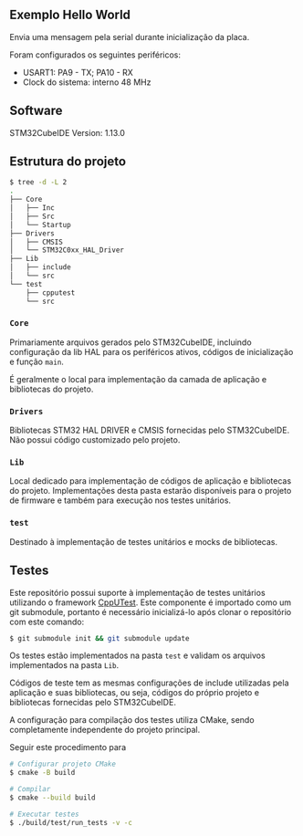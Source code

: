 ## Exemplo Hello World

Envia uma mensagem pela serial durante inicialização da placa.

Foram configurados os seguintes periféricos:
- USART1:	PA9 - TX; PA10 - RX
- Clock do sistema: interno 48 MHz

## Software

STM32CubeIDE Version: 1.13.0

## Estrutura do projeto

```bash
$ tree -d -L 2
.
├── Core
│   ├── Inc
│   ├── Src
│   └── Startup
├── Drivers
│   ├── CMSIS
│   └── STM32C0xx_HAL_Driver
├── Lib
│   ├── include
│   └── src
└── test
    ├── cpputest
    └── src
```

### `Core`

Primariamente arquivos gerados pelo STM32CubeIDE, incluindo configuração da lib HAL para os periféricos ativos, códigos de inicialização e função `main`.

É geralmente o local para implementação da camada de aplicação e bibliotecas do projeto.

### `Drivers`

Bibliotecas STM32 HAL DRIVER e CMSIS fornecidas pelo STM32CubeIDE. Não possui código customizado pelo projeto.

### `Lib`

Local dedicado para implementação de códigos de aplicação e bibliotecas do projeto. Implementações desta pasta estarão disponíveis para o projeto de firmware e também para execução nos testes unitários.

### `test`

Destinado à implementação de testes unitários e mocks de bibliotecas.

## Testes

Este repositório possui suporte à implementação de testes unitários utilizando o framework [CppUTest](https://cpputest.github.io/). Este componente é importado como um git submodule, portanto é necessário inicializá-lo após clonar o repositório com este comando:

```bash
$ git submodule init && git submodule update
```

Os testes estão implementados na pasta `test` e validam os arquivos implementados na pasta `Lib`.

Códigos de teste tem as mesmas configurações de include utilizadas pela aplicação e suas bibliotecas, ou seja, códigos do próprio projeto e bibliotecas fornecidas pelo STM32CubeIDE.

A configuração para compilação dos testes utiliza CMake, sendo completamente independente do projeto principal.

Seguir este procedimento para

```bash
# Configurar projeto CMake
$ cmake -B build

# Compilar
$ cmake --build build

# Executar testes
$ ./build/test/run_tests -v -c
```
